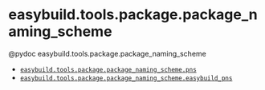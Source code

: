 # easybuild.tools.package.package_naming_scheme

@pydoc easybuild.tools.package.package_naming_scheme

* [`easybuild.tools.package.package_naming_scheme.pns`](pns.md)
* [`easybuild.tools.package.package_naming_scheme.easybuild_pns`](easybuild_pns.md)
